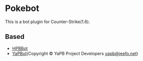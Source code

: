 ﻿# Pokebot
This is a bot plugin for Counter-Strike(1.6).
## Based
- [HPBBot](http://hpb-bot.bots-united.com/)
- [YaPBot](https://github.com/yapb/yapb)(Copyright © YaPB Project Developers <yapb@jeefo.net>)
